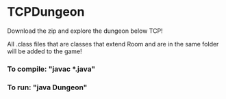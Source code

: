 # TCPDungeon

Download the zip and explore the dungeon below TCP!

All .class files that are classes that extend Room 
and are in the same folder will be added to the game!

### To compile: "javac *.java"
### To run: "java Dungeon"
